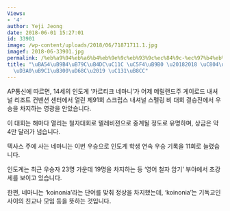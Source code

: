 ```yaml
---
Views:
- '4'
author: Yeji Jeong
date: 2018-06-01 15:27:01
id: 33901
image: /wp-content/uploads/2018/06/71871711.1.jpg
imagef: 2018-06-33901.jpg
permalink: /%eb%a9%94%eb%a6%b4%eb%9e%9c%eb%93%9c%ec%84%9c-%ec%97%b4%eb%a6%b0-2018-%ec%a0%84%eb%af%b8-%ec%8a%a4%ed%8e%a0%eb%a7%81%eb%8c%80%ed%9a%8c-%ec%84%b1%eb%a3%8c/
title: "\uBA54\uB9B4\uB79C\uB4DC\uC11C \uC5F4\uB9B0 \u20182018 \uC804\uBBF8 \uC2A4\
  \uD3A0\uB9C1\uB300\uD68C\u2019 \uC131\uB8CC"
---
```


AP통신에 따르면, 14세의 인도계 ‘카르티크 네마니’가 어제 메릴랜드주 게이로드 내셔널 리조트 컨벤션 센터에서 열린 제91회 스크립스 내셔널 스펠링 비 대회 결승전에서 우승을 차지하는 영광을 안았습니다.

이 대회는 해마다 열리는 철자대회로 텔레비젼으로 중계될 정도로 유명하며, 상금은 약 4만 달러가 넘습니다.

텍사스 주에 사는 네마니는 이번 우승으로 인도계 학생 연속 우승 기록을 11회로 늘렸습니다.

인도계는 최근 우승자 23명 가운데 19명을 차지하는 등 ‘영어 철자 암기’ 부야에서 초강세를 보이고 있습니다.

한편, 네마니는 ‘koinonia’라는 단어를 맞춰 정상을 차지했는데, ‘koinonia’는 기독교인 사이의 친교나 모임 등을 뜻하는 것입니다.